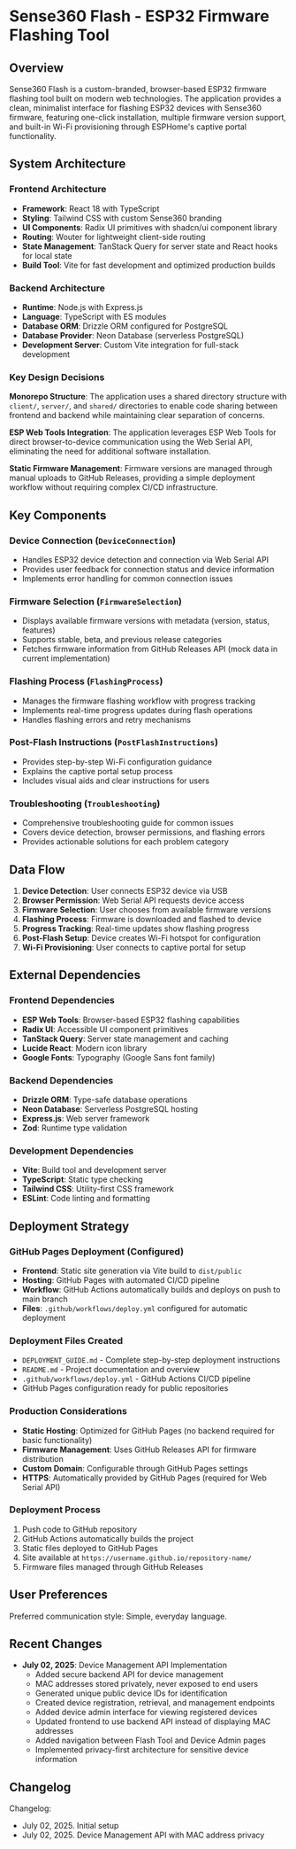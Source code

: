 # Sense360 Flash - ESP32 Firmware Flashing Tool

## Overview

Sense360 Flash is a custom-branded, browser-based ESP32 firmware flashing tool built on modern web technologies. The application provides a clean, minimalist interface for flashing ESP32 devices with Sense360 firmware, featuring one-click installation, multiple firmware version support, and built-in Wi-Fi provisioning through ESPHome's captive portal functionality.

## System Architecture

### Frontend Architecture
- **Framework**: React 18 with TypeScript
- **Styling**: Tailwind CSS with custom Sense360 branding
- **UI Components**: Radix UI primitives with shadcn/ui component library
- **Routing**: Wouter for lightweight client-side routing
- **State Management**: TanStack Query for server state and React hooks for local state
- **Build Tool**: Vite for fast development and optimized production builds

### Backend Architecture
- **Runtime**: Node.js with Express.js
- **Language**: TypeScript with ES modules
- **Database ORM**: Drizzle ORM configured for PostgreSQL
- **Database Provider**: Neon Database (serverless PostgreSQL)
- **Development Server**: Custom Vite integration for full-stack development

### Key Design Decisions

**Monorepo Structure**: The application uses a shared directory structure with `client/`, `server/`, and `shared/` directories to enable code sharing between frontend and backend while maintaining clear separation of concerns.

**ESP Web Tools Integration**: The application leverages ESP Web Tools for direct browser-to-device communication using the Web Serial API, eliminating the need for additional software installation.

**Static Firmware Management**: Firmware versions are managed through manual uploads to GitHub Releases, providing a simple deployment workflow without requiring complex CI/CD infrastructure.

## Key Components

### Device Connection (`DeviceConnection`)
- Handles ESP32 device detection and connection via Web Serial API
- Provides user feedback for connection status and device information
- Implements error handling for common connection issues

### Firmware Selection (`FirmwareSelection`)
- Displays available firmware versions with metadata (version, status, features)
- Supports stable, beta, and previous release categories
- Fetches firmware information from GitHub Releases API (mock data in current implementation)

### Flashing Process (`FlashingProcess`)
- Manages the firmware flashing workflow with progress tracking
- Implements real-time progress updates during flash operations
- Handles flashing errors and retry mechanisms

### Post-Flash Instructions (`PostFlashInstructions`)
- Provides step-by-step Wi-Fi configuration guidance
- Explains the captive portal setup process
- Includes visual aids and clear instructions for users

### Troubleshooting (`Troubleshooting`)
- Comprehensive troubleshooting guide for common issues
- Covers device detection, browser permissions, and flashing errors
- Provides actionable solutions for each problem category

## Data Flow

1. **Device Detection**: User connects ESP32 device via USB
2. **Browser Permission**: Web Serial API requests device access
3. **Firmware Selection**: User chooses from available firmware versions
4. **Flashing Process**: Firmware is downloaded and flashed to device
5. **Progress Tracking**: Real-time updates show flashing progress
6. **Post-Flash Setup**: Device creates Wi-Fi hotspot for configuration
7. **Wi-Fi Provisioning**: User connects to captive portal for setup

## External Dependencies

### Frontend Dependencies
- **ESP Web Tools**: Browser-based ESP32 flashing capabilities
- **Radix UI**: Accessible UI component primitives
- **TanStack Query**: Server state management and caching
- **Lucide React**: Modern icon library
- **Google Fonts**: Typography (Google Sans font family)

### Backend Dependencies
- **Drizzle ORM**: Type-safe database operations
- **Neon Database**: Serverless PostgreSQL hosting
- **Express.js**: Web server framework
- **Zod**: Runtime type validation

### Development Dependencies
- **Vite**: Build tool and development server
- **TypeScript**: Static type checking
- **Tailwind CSS**: Utility-first CSS framework
- **ESLint**: Code linting and formatting

## Deployment Strategy

### GitHub Pages Deployment (Configured)
- **Frontend**: Static site generation via Vite build to `dist/public`
- **Hosting**: GitHub Pages with automated CI/CD pipeline
- **Workflow**: GitHub Actions automatically builds and deploys on push to main branch
- **Files**: `.github/workflows/deploy.yml` configured for automatic deployment

### Deployment Files Created
- `DEPLOYMENT_GUIDE.md` - Complete step-by-step deployment instructions
- `README.md` - Project documentation and overview
- `.github/workflows/deploy.yml` - GitHub Actions CI/CD pipeline
- GitHub Pages configuration ready for public repositories

### Production Considerations
- **Static Hosting**: Optimized for GitHub Pages (no backend required for basic functionality)
- **Firmware Management**: Uses GitHub Releases API for firmware distribution
- **Custom Domain**: Configurable through GitHub Pages settings
- **HTTPS**: Automatically provided by GitHub Pages (required for Web Serial API)

### Deployment Process
1. Push code to GitHub repository
2. GitHub Actions automatically builds the project
3. Static files deployed to GitHub Pages
4. Site available at `https://username.github.io/repository-name/`
5. Firmware files managed through GitHub Releases

## User Preferences

Preferred communication style: Simple, everyday language.

## Recent Changes

- **July 02, 2025**: Device Management API Implementation
  - Added secure backend API for device management
  - MAC addresses stored privately, never exposed to end users
  - Generated unique public device IDs for identification
  - Created device registration, retrieval, and management endpoints
  - Added device admin interface for viewing registered devices
  - Updated frontend to use backend API instead of displaying MAC addresses
  - Added navigation between Flash Tool and Device Admin pages
  - Implemented privacy-first architecture for sensitive device information

## Changelog

Changelog:
- July 02, 2025. Initial setup
- July 02, 2025. Device Management API with MAC address privacy